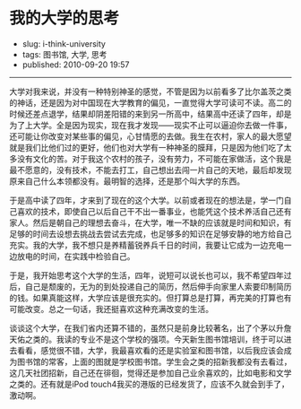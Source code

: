 # 我的大学的思考

- slug: i-think-university
- tags: 图书馆, 大学, 思考
- published: 2010-09-20 19:57

----------

大学对我来说，并没有一种特别神圣的感觉，不管是因为以前看多了比尔盖茨之类的神话，还是因为对中国现在大学教育的偏见，一直觉得大学可读可不读。高二的时候还差点退学，结果却阴差阳错的来到另一所高中，结果高中还读了四年，却是为了上大学。全是因为现实，现在我才发现——现实不止可以逼迫你去做一件事，还可能让你改变对某些事的偏见，心甘情愿的去做。我生在农村，家人的最大愿望就是我们比他们过的更好，他们也对大学有一种神圣的膜拜，只是因为他们吃了太多没有文化的苦。对于我这个农村的孩子，没有劳力，不可能在家做活，这个我是最不愿意的，没有技术，不能去打工，自己想出去闯一片自己的天地，最后却发现原来自己什么本领都没有。最明智的选择，还是那个叫大学的东西。

于是高中读了四年，才来到了现在的这个大学。以前或者现在的想法是，学一门自己喜欢的技术，即使自己以后自己干不出一番事业，也能凭这个技术养活自己还有家人。然后是朝自己的理想去奋斗，在大学，唯一不缺的应该就是时间和知识，有足够的时间去设想去挑战去尝试去完成，也足够多的知识在足够安静的地方给自己充实。我的大学，我不想只是养精蓄锐养兵千日的时间，我要让它成为一边充电一边放电的时间，在实践中检验自己。

于是，我开始思考这个大学的生活，四年，说短可以说长也可以，我不希望四年过后，自己是颓废的，无为的到处投递自己的简历，然后伸手向家里人索要印制简历的钱。如果真能这样，大学应该是很充实的。但打算总是打算，再完美的打算也有可能改变。总之一句话，我还挺喜欢这种充满改变的生活。

谈谈这个大学，在我们省内还算不错的，虽然只是前身比较著名，出了个茅以升詹天佑之类的。我读的专业不是这个学校的强项。今天新生图书馆培训，终于可以进去看看，感觉很不错，大学，我最喜欢看的还是实验室和图书馆，以后我应该会成为图书馆的常客，上面的图就是学校图书馆。学生会之类的招新我都没有去看过，这几天社团招新，自己还在徘徊，觉得还是参加自己业余喜欢的，比如电影和文学之类的。还有就是iPod touch4我买的港版的已经发货了，应该不久就会到手了，激动啊。